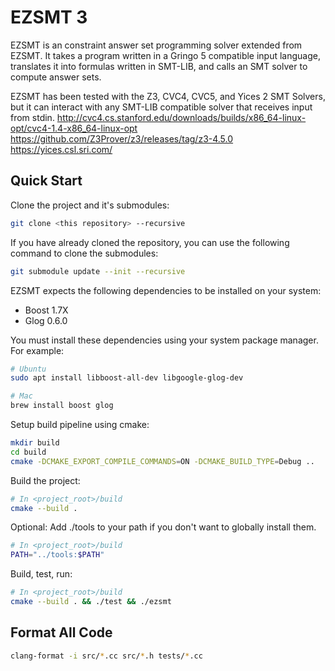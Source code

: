 # EZSMT 3

EZSMT is an constraint answer set programming solver extended from EZSMT. It takes a program written in a Gringo 5 compatible input language, translates it into formulas written in SMT-LIB, and calls an SMT solver to compute answer sets.

EZSMT has been tested with the Z3, CVC4, CVC5, and Yices 2 SMT Solvers, but it can interact with any SMT-LIB compatible solver that receives input from stdin.
http://cvc4.cs.stanford.edu/downloads/builds/x86_64-linux-opt/cvc4-1.4-x86_64-linux-opt
https://github.com/Z3Prover/z3/releases/tag/z3-4.5.0
https://yices.csl.sri.com/

## Quick Start

Clone the project and it's submodules:

```sh
git clone <this repository> --recursive
```

If you have already cloned the repository, you can use the following command to clone the submodules:

```sh
git submodule update --init --recursive
```

EZSMT expects the following dependencies to be installed on your system:

- Boost 1.7X
- Glog 0.6.0

You must install these dependencies using your system package manager. For example:

```sh
# Ubuntu
sudo apt install libboost-all-dev libgoogle-glog-dev

# Mac
brew install boost glog
```

Setup build pipeline using cmake:

```sh
mkdir build
cd build
cmake -DCMAKE_EXPORT_COMPILE_COMMANDS=ON -DCMAKE_BUILD_TYPE=Debug ..
```

Build the project:

```sh
# In <project_root>/build
cmake --build .
```

Optional: Add ./tools to your path if you don't want to globally install them.

```sh
# In <project_root>/build
PATH="../tools:$PATH"
```

Build, test, run:

```sh
# In <project_root>/build
cmake --build . && ./test && ./ezsmt
```

## Format All Code

```sh
clang-format -i src/*.cc src/*.h tests/*.cc
```
